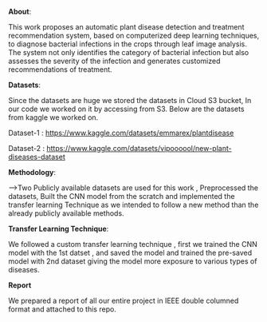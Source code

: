 **About**:

This work proposes an automatic plant disease
detection and treatment recommendation system, based on
computerized deep learning techniques, to diagnose bacterial
infections in the crops through leaf image analysis. The system
not only identifies the category of bacterial infection but also
assesses the severity of the infection and generates customized
recommendations of treatment.

**Datasets**:

Since the datasets are huge we stored the datasets in Cloud S3 bucket, In our code we worked on it by accessing from S3. Below are the datasets from kaggle we worked on.

Dataset-1 : https://www.kaggle.com/datasets/emmarex/plantdisease

Dataset-2 : https://www.kaggle.com/datasets/vipoooool/new-plant-diseases-dataset

**Methodology**:

-->Two Publicly available datasets are used for this work , Preprocessed the datasets, Built the CNN model from the scratch and implemented the transfer learning Technique
   as we intended to follow a new method than the already publicly available methods.

**Transfer Learning Technique**:

We followed a custom transfer learning technique , first we trained the CNN model with the 1st datset , and saved the model and trained the pre-saved model with 2nd dataset
giving the model more exposure to various types of diseases.


**Report**

We prepared a report of all our entire project in IEEE double columned format and attached to this repo.
